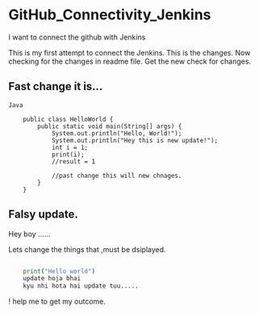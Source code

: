 # GitHub_Connectivity_Jenkins
I want to connect the github with Jenkins

This is my first attempt to connect the Jenkins.
This is the changes.
Now checking for the changes in readme file.
Get the new check for changes.

## Fast change it is...
```
Java

    public class HelloWorld {
        public static void main(String[] args) {
            System.out.println("Hello, World!");
            System.out.println("Hey this is new update!");
            int i = 1;
            print(i);
            //result = 1

            //past change this will new chnages.
        }
    }
```
## Falsy update. 

Hey boy ......

Lets change the things that ,must be dsiplayed.
```python

    print("Hello world")
    update hoja bhai
    kyu nhi hota hai update tuu.....
```


! help me to get my outcome.